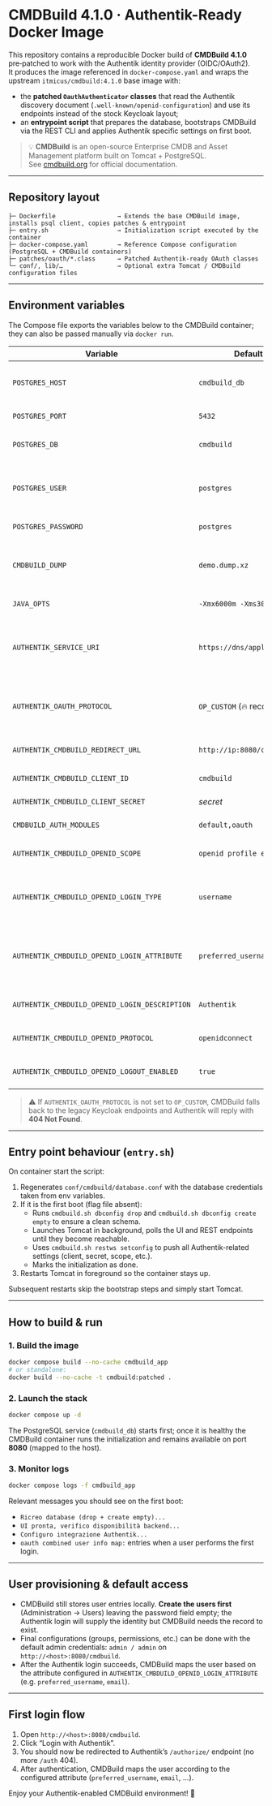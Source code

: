 # CMDBuild 4.1.0 · Authentik-Ready Docker Image

This repository contains a reproducible Docker build of **CMDBuild 4.1.0** pre‑patched to work with the Authentik identity provider (OIDC/OAuth2).  
It produces the image referenced in `docker-compose.yaml` and wraps the upstream `itmicus/cmdbuild:4.1.0` base image with:

- the **patched `OauthAuthenticator` classes** that read the Authentik discovery document (`.well-known/openid-configuration`) and use its endpoints instead of the stock Keycloak layout;
- an **entrypoint script** that prepares the database, bootstraps CMDBuild via the REST CLI and applies Authentik specific settings on first boot.

> 💡 **CMDBuild** is an open-source Enterprise CMDB and Asset Management platform built on Tomcat + PostgreSQL.  
> See [cmdbuild.org](https://www.cmdbuild.org/) for official documentation.

---

## Repository layout

```
├─ Dockerfile                 → Extends the base CMDBuild image, installs psql client, copies patches & entrypoint
├─ entry.sh                   → Initialization script executed by the container
├─ docker-compose.yaml        → Reference Compose configuration (PostgreSQL + CMDBuild containers)
├─ patches/oauth/*.class      → Patched Authentik-ready OAuth classes
└─ conf/, lib/…               → Optional extra Tomcat / CMDBuild configuration files
```

---

## Environment variables

The Compose file exports the variables below to the CMDBuild container; they can also be passed manually via `docker run`.

| Variable | Default / Example | Description |
| --- | --- | --- |
| `POSTGRES_HOST` | `cmdbuild_db` | Hostname of the PostgreSQL service |
| `POSTGRES_PORT` | `5432` | PostgreSQL port |
| `POSTGRES_DB` | `cmdbuild` | Database name created via entrypoint |
| `POSTGRES_USER` | `postgres` | Admin role used for bootstrap (`dbconfig drop/create`) |
| `POSTGRES_PASSWORD` | `postgres` | Password for the admin role |
| `CMDBUILD_DUMP` | `demo.dump.xz` | Demo data file restored by the base image (optional) |
| `JAVA_OPTS` | `-Xmx6000m -Xms3000m` | JVM tuning for Tomcat |
| `AUTHENTIK_SERVICE_URI` | `https://dns/application/o/cmdbuild` | Authentik application base URL used to fetch discovery metadata |
| `AUTHENTIK_OAUTH_PROTOCOL` | `OP_CUSTOM` (🔥 recommended) | CMDBuild protocol enum. Must be `OP_CUSTOM` for Authentik |
| `AUTHENTIK_CMDBUILD_REDIRECT_URL` | `http://ip:8080/cmdbuild` | Redirect URI registered in Authentik |
| `AUTHENTIK_CMDBUILD_CLIENT_ID` | `cmdbuild` | OIDC client identifier |
| `AUTHENTIK_CMDBUILD_CLIENT_SECRET` | _secret_ | OIDC client secret |
| `CMDBUILD_AUTH_MODULES` | `default,oauth` | Active login modules |
| `AUTHENTIK_CMBDUILD_OPENID_SCOPE` | `openid profile email` | Scopes requested during login |
| `AUTHENTIK_CMBDUILD_OPENID_LOGIN_TYPE` | `username` | CMDBuild login type (`email`, `username`, `auto`, …) |
| `AUTHENTIK_CMBDUILD_OPENID_LOGIN_ATTRIBUTE` | `preferred_username` | Attribute taken from the ID token/UserInfo to map CMDBuild users |
| `AUTHENTIK_CMBDUILD_OPENID_LOGIN_DESCRIPTION` | `Authentik` | Friendly name shown in the login widget |
| `AUTHENTIK_CMBDUILD_OPENID_PROTOCOL` | `openidconnect` | CMDBuild login module protocol label |
| `AUTHENTIK_CMBDUILD_OPENID_LOGOUT_ENABLED` | `true` | Whether Single Logout is enabled |

> ⚠️ If `AUTHENTIK_OAUTH_PROTOCOL` is not set to `OP_CUSTOM`, CMDBuild falls back to the legacy Keycloak endpoints and Authentik will reply with **404 Not Found**.

---

## Entry point behaviour (`entry.sh`)

On container start the script:

1. Regenerates `conf/cmdbuild/database.conf` with the database credentials taken from env variables.
2. If it is the first boot (flag file absent):
   - Runs `cmdbuild.sh dbconfig drop` and `cmdbuild.sh dbconfig create empty` to ensure a clean schema.
   - Launches Tomcat in background, polls the UI and REST endpoints until they become reachable.
   - Uses `cmdbuild.sh restws setconfig` to push all Authentik-related settings (client, secret, scope, etc.).
   - Marks the initialization as done.
3. Restarts Tomcat in foreground so the container stays up.

Subsequent restarts skip the bootstrap steps and simply start Tomcat.

---

## How to build & run

### 1. Build the image

```bash
docker compose build --no-cache cmdbuild_app
# or standalone:
docker build --no-cache -t cmdbuild:patched .
```

### 2. Launch the stack

```bash
docker compose up -d
```

The PostgreSQL service (`cmdbuild_db`) starts first; once it is healthy the CMDBuild container runs the initialization and remains available on port **8080** (mapped to the host).

### 3. Monitor logs

```bash
docker compose logs -f cmdbuild_app
```

Relevant messages you should see on the first boot:

- `Ricreo database (drop + create empty)...`
- `UI pronta, verifico disponibilità backend...`
- `Configuro integrazione Authentik...`
- `oauth combined user info map:` entries when a user performs the first login.

---

## User provisioning & default access

- CMDBuild still stores user entries locally. **Create the users first** (Administration → Users) leaving the password field empty; the Authentik login will supply the identity but CMDBuild needs the record to exist.
- Final configurations (groups, permissions, etc.) can be done with the default admin credentials: `admin / admin` on `http://<host>:8080/cmdbuild`.
- After the Authentik login succeeds, CMDBuild maps the user based on the attribute configured in `AUTHENTIK_CMBDUILD_OPENID_LOGIN_ATTRIBUTE` (e.g. `preferred_username`, `email`).

---

## First login flow

1. Open `http://<host>:8080/cmdbuild`.
2. Click “Login with Authentik”.
3. You should now be redirected to Authentik’s `/authorize/` endpoint (no more `/auth` 404).
4. After authentication, CMDBuild maps the user according to the configured attribute (`preferred_username`, `email`, …).

Enjoy your Authentik-enabled CMDBuild environment! 🚀
